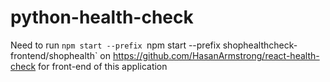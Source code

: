 # python-health-check

Need to run `npm start --prefix `npm start --prefix shophealthcheck-frontend/shophealth` on https://github.com/HasanArmstrong/react-health-check for front-end of this application
